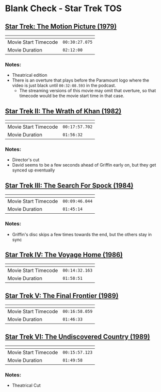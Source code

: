 Blank Check - Star Trek TOS
===============
[Star Trek: The Motion Picture (1979)](https://www.patreon.com/posts/star-trek-motion-47814470)
---------------
| <!-- -->             | <!-- -->       |
|----------------------|----------------|
| Movie Start Timecode | `00:30:27.075` |
| Movie Duration       | `02:12:00`     |

### Notes:
- Theatrical edition
- There is an overture that plays before the Paramount logo where the video is just black until `00:32:08.593` in the podcast.
  - The streaming versions of this movie may omit that overture, so that timecode would be the movie start time in that case.

[Star Trek II: The Wrath of Khan (1982)](https://www.patreon.com/posts/star-trek-ii-of-48159641)
---------------
| <!-- -->             | <!-- -->       |
|----------------------|----------------|
| Movie Start Timecode | `00:17:57.702` |
| Movie Duration       | `01:56:32`     |

### Notes:
- Director's cut
- David seems to be a few seconds ahead of Griffin early on, but they get synced up eventually

[Star Trek III: The Search For Spock (1984)](https://www.patreon.com/posts/star-trek-iii-48990223)
---------------
| <!-- -->             | <!-- -->       |
|----------------------|----------------|
| Movie Start Timecode | `00:09:46.044` |
| Movie Duration       | `01:45:14`     |

### Notes:
- Griffin's disc skips a few times towards the end, but the others stay in sync


[Star Trek IV: The Voyage Home (1986)](https://www.patreon.com/posts/star-trek-iv-49473417)
---------------
| <!-- -->             | <!-- -->       |
|----------------------|----------------|
| Movie Start Timecode | `00:14:32.163` |
| Movie Duration       | `01:58:51`     |

[Star Trek V: The Final Frontier (1989)](https://www.patreon.com/posts/star-trek-v-50286799)
---------------
| <!-- -->             | <!-- -->       |
|----------------------|----------------|
| Movie Start Timecode | `00:16:58.059` |
| Movie Duration       | `01:46:33`     |

[Star Trek VI: The Undiscovered Country (1989)](https://www.patreon.com/posts/star-trek-vi-50720880)
---------------
| <!-- -->             | <!-- -->       |
|----------------------|----------------|
| Movie Start Timecode | `00:15:57.123` |
| Movie Duration       | `01:49:58`     |

### Notes:
- Theatrical Cut